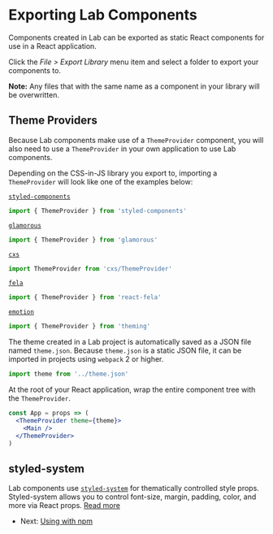 # Exporting Lab Components

Components created in Lab can be exported as static React components for use in a React application.

Click the _File > Export Library_ menu item and select a folder to export your components to.

**Note:** Any files that with the same name as a component in your library will be overwritten.

## Theme Providers

Because Lab components make use of a `ThemeProvider` component, you will also need to use a `ThemeProvider` in your own application to use Lab components.

Depending on the CSS-in-JS library you export to, importing a `ThemeProvider` will look like one of the examples below:

[`styled-components`][sc-theme]

```js
import { ThemeProvider } from 'styled-components'
```

[`glamorous`][g-theme]

```js
import { ThemeProvider } from 'glamorous'
```

[`cxs`][cxs-theme]

```js
import ThemeProvider from 'cxs/ThemeProvider'
```

[`fela`][fela-theme]

```js
import { ThemeProvider } from 'react-fela'
```

[`emotion`][emotion-theme]

```js
import { ThemeProvider } from 'theming'
```

The theme created in a Lab project is automatically saved as a JSON file named `theme.json`.
Because `theme.json` is a static JSON file, it can be imported in projects using `webpack` 2 or higher.

```js
import theme from '../theme.json'
```

At the root of your React application, wrap the entire component tree with the `ThemeProvider`.

```jsx
const App = props => (
  <ThemeProvider theme={theme}>
    <Main />
  </ThemeProvider>
)
```

[sc-theme]: https://www.styled-components.com/docs/advanced#theming
[g-theme]: https://glamorous.rocks/advanced/#theming
[cxs-theme]: https://github.com/jxnblk/cxs#theming
[fela-theme]: http://fela.js.org/docs/guides/UsageWithReact.html#component-theming
[emotion-theme]: https://github.com/emotion-js/emotion/blob/master/docs/theming.md

## styled-system

Lab components use [`styled-system`][system] for thematically controlled style props.
Styled-system allows you to control font-size, margin, padding, color, and more via React props. [Read more][system]

[system]: https://github.com/jxnblk/styled-system

- Next: [Using with npm](npm.md)
